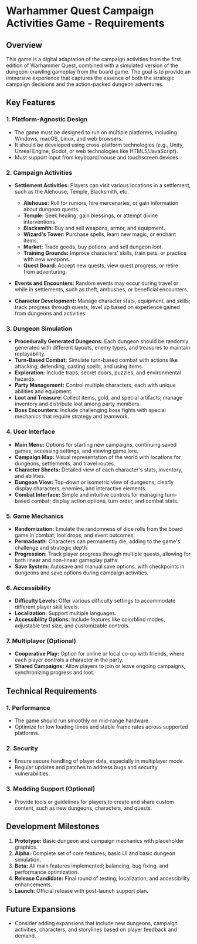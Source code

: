 # Warhammer Quest Campaign Activities Game - Requirements

## Overview

This game is a digital adaptation of the campaign activities from the first edition of Warhammer Quest, combined with a simulated version of the dungeon-crawling gameplay from the board game. The goal is to provide an immersive experience that captures the essence of both the strategic campaign decisions and the action-packed dungeon adventures.

## Key Features

### 1. Platform-Agnostic Design
- The game must be designed to run on multiple platforms, including Windows, macOS, Linux, and web browsers.
- It should be developed using cross-platform technologies (e.g., Unity, Unreal Engine, Godot, or web technologies like HTML5/JavaScript).
- Must support input from keyboard/mouse and touchscreen devices.

### 2. Campaign Activities
- **Settlement Activities:** Players can visit various locations in a settlement, such as the Alehouse, Temple, Blacksmith, etc.
  - **Alehouse:** Roll for rumors, hire mercenaries, or gain information about dungeon quests.
  - **Temple:** Seek healing, gain blessings, or attempt divine interventions.
  - **Blacksmith:** Buy and sell weapons, armor, and equipment.
  - **Wizard's Tower:** Purchase spells, learn new magic, or enchant items.
  - **Market:** Trade goods, buy potions, and sell dungeon loot.
  - **Training Grounds:** Improve characters' skills, train pets, or practice with new weapons.
  - **Quest Board:** Accept new quests, view quest progress, or retire from adventuring.

- **Events and Encounters:** Random events may occur during travel or while in settlements, such as theft, ambushes, or beneficial encounters.
- **Character Development:** Manage character stats, equipment, and skills; track progress through quests; level up based on experience gained from dungeons and activities.

### 3. Dungeon Simulation
- **Procedurally Generated Dungeons:** Each dungeon should be randomly generated with different layouts, enemy types, and treasures to maintain replayability.
- **Turn-Based Combat:** Simulate turn-based combat with actions like attacking, defending, casting spells, and using items.
- **Exploration:** Include traps, secret doors, puzzles, and environmental hazards.
- **Party Management:** Control multiple characters, each with unique abilities and equipment.
- **Loot and Treasure:** Collect items, gold, and special artifacts; manage inventory and distribute loot among party members.
- **Boss Encounters:** Include challenging boss fights with special mechanics that require strategy and teamwork.

### 4. User Interface
- **Main Menu:** Options for starting new campaigns, continuing saved games, accessing settings, and viewing game lore.
- **Campaign Map:** Visual representation of the world with locations for dungeons, settlements, and travel routes.
- **Character Sheets:** Detailed view of each character's stats, inventory, and abilities.
- **Dungeon View:** Top-down or isometric view of dungeons; clearly display characters, enemies, and interactive elements.
- **Combat Interface:** Simple and intuitive controls for managing turn-based combat; display action options, turn order, and combat stats.

### 5. Game Mechanics
- **Randomization:** Emulate the randomness of dice rolls from the board game in combat, loot drops, and event outcomes.
- **Permadeath:** Characters can permanently die, adding to the game's challenge and strategic depth.
- **Progression:** Track player progress through multiple quests, allowing for both linear and non-linear gameplay paths.
- **Save System:** Autosave and manual save options, with checkpoints in dungeons and save options during campaign activities.

### 6. Accessibility
- **Difficulty Levels:** Offer various difficulty settings to accommodate different player skill levels.
- **Localization:** Support multiple languages.
- **Accessibility Options:** Include features like colorblind modes, adjustable text size, and customizable controls.

### 7. Multiplayer (Optional)
- **Cooperative Play:** Option for online or local co-op with friends, where each player controls a character in the party.
- **Shared Campaigns:** Allow players to join or leave ongoing campaigns, synchronizing progress and loot.

## Technical Requirements

### 1. Performance
- The game should run smoothly on mid-range hardware.
- Optimize for low loading times and stable frame rates across supported platforms.

### 2. Security
- Ensure secure handling of player data, especially in multiplayer mode.
- Regular updates and patches to address bugs and security vulnerabilities.

### 3. Modding Support (Optional)
- Provide tools or guidelines for players to create and share custom content, such as new dungeons, characters, and quests.

## Development Milestones

1. **Prototype:** Basic dungeon and campaign mechanics with placeholder graphics.
2. **Alpha:** Complete set of core features; basic UI and basic dungeon simulation.
3. **Beta:** All main features implemented; balancing, bug fixing, and performance optimization.
4. **Release Candidate:** Final round of testing, localization, and accessibility enhancements.
5. **Launch:** Official release with post-launch support plan.

## Future Expansions

- Consider adding expansions that include new dungeons, campaign activities, characters, and storylines based on player feedback and demand.
